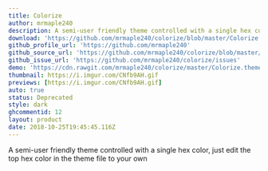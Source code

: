 ```yaml
---
title: Colorize
author: mrmaple240
description: A semi-user friendly theme controlled with a single hex color, just edit the top hex color in the theme file to your own
download: 'https://github.com/mrmaple240/colorize/blob/master/Colorize.theme.css'
github_profile_url: 'https://github.com/mrmaple240'
github_source_url: 'https://github.com/mrmaple240/colorize/blob/master/Colorize.theme.css'
github_issue_url: 'https://github.com/mrmaple240/colorize/issues'
demo: 'https://cdn.rawgit.com/mrmaple240/colorize/master/Colorize.theme.css'
thumbnail: https://i.imgur.com/CNfb9AH.gif
previews: [https://i.imgur.com/CNfb9AH.gif]
auto: true
status: Deprecated
style: dark
ghcommentid: 12
layout: product
date: 2018-10-25T19:45:45.116Z
---
```

A semi-user friendly theme controlled with a single hex color, just edit the top hex color in the theme file to your own